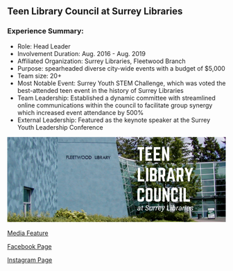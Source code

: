 ## Teen Library Council at Surrey Libraries

### Experience Summary:
* Role: Head Leader
* Involvement Duration: Aug. 2016 - Aug. 2019
* Affiliated Organization: Surrey Libraries, Fleetwood Branch
* Purpose: spearheaded diverse city-wide events with a budget of $5,000
* Team size: 20+
* Most Notable Event: Surrey Youth STEM Challenge, which was voted the best-attended teen event in the history of Surrey Libraries
* Team Leadership: Established a dynamic committee with streamlined online communications within the council to facilitate group synergy which increased event attendance by 500%
* External Leadership: Featured as the keynote speaker at the Surrey Youth Leadership Conference

<img src="images/TLC/tlc.png"/>

[Media Feature](https://voiceonline.com/surrey-youth-embrace-stem-challenge-at-surrey-libraries/)

[Facebook Page](https://www.facebook.com/tlcfleetwood/)

[Instagram Page](https://www.instagram.com/tlcfleetwood/)
